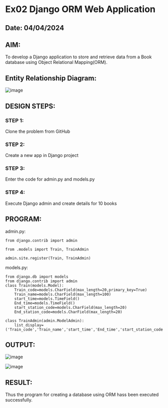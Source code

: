 # Ex02 Django ORM Web Application

## Date: 04/04/2024

## AIM:
To develop a Django application to store and retrieve data from a Book database using Object Relational Mapping(ORM).

## Entity Relationship Diagram:
![image](https://github.com/Yugendaran/ORM/assets/128135616/f5dfe3f8-0c52-49ea-b025-9bd9d07dd816)



## DESIGN STEPS:

### STEP 1:
Clone the problem from GitHub

### STEP 2:
Create a new app in Django project

### STEP 3:
Enter the code for admin.py and models.py

### STEP 4:
Execute Django admin and create details for 10 books

## PROGRAM:
admin.py:
```
from django.contrib import admin

from .models import Train, TrainAdmin

admin.site.register(Train, TrainAdmin)
```
models.py:
```
from django.db import models
from django.contrib import admin
class Train(models.Model):
    Train_code=models.CharField(max_length=20,primary_key=True)
    Train_name=models.CharField(max_length=100)
    start_time=models.TimeField()
    End_time=models.TimeField()
    start_station_code=models.CharField(max_length=20)
    End_station_code=models.CharField(max_length=20)
 
class TrainAdmin(admin.ModelAdmin):
    list_display=('Train_code','Train_name','start_time','End_time','start_station_code','End_station_code')
```
## OUTPUT:
![image](https://github.com/Yugendaran/ORM/assets/128135616/af53b799-3107-42c6-afbd-2db1f1037d33)

![image](https://github.com/Yugendaran/ORM/assets/128135616/7d45ca65-7913-43e5-b062-d6a6ab920c81)



## RESULT:
Thus the program for creating a database using ORM hass been executed successfully.

